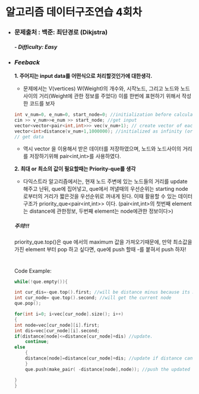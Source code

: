 알고리즘 데이터구조연습 4회차
===========================

* ### **문제출처 :  백준: 최단경로 (Dikjstra)**
    #### - ***Difficulty: Easy***




* ### ***Feeback***
    **1. 주어지는 input data를 어떤식으로 처리할것인가에 대한생각.** 
    - 문제에서는 V(vertices) W(Weight)의 개수와, 시작노드, 그리고 노드와 노드사이의 거리(Weight에 관한 정보를 주었다) 이를 한번에 표현하기 위해서 작성한 코드를 보자
    ```cpp
    int v_num=0, e_num=0, start_node=0; //initialization before calculation
	cin >> v_num>>e_num >> start_node; //get input
	vector<vector<pair<int,int>>> vec(v_num+1); // create vector of each node holding information of distance to other node
	vector<int>distance(v_num+1,1000000); //initialized as infinity (or a big number)
	// get data
    ```` 

    - 역시 vector 을 이용해서 받은 데이터를 저장하였으며, 노드와 노드사이의 거리를 저장하기위해 pair<int,int>를 사용하였다.

    **2. 최대 or 최소의 값이 필요할때는 Priority-que를 생각**
    - 다익스트라 알고리즘에서는, 현재 노드 주변에 있는 노드들의 거리를 update 해주고 난뒤, que에 집어넣고, que에서 꺼낼때의 우선순위는 starting node 로부터의 거리가 짧은것을 우선순위로 꺼내게 된다.
    이때 활용할 수 있는 데이터구조가 priority_que<pair<int,int>> 이다.
    (pair<int,int>의 첫번째 element는 distance에 관한정보, 두번째 element는 node에관한 정보이다>)
    ##### 주의!!! 
    priority_que.top()은 que 에서의 maximum 값을 가져오기때문에, 만약 최소값을 가진 element 부터 pop 하고 싶다면, que에 push 할때 -를 붙혀서 push 하자!  
    #
    Code Example:

    ````cpp
    while(!que.empty()){

	int cur_dis=-que.top().first; //will be distance minus because its max heap but we want the  min dis
	int cur_node= que.top().second; //will get the current node 
	que.pop();
    
	for(int i=0; i<vec[cur_node].size(); i++)
	{
	int node=vec[cur_node][i].first;
	int dis=vec[cur_node][i].second;
	if(distance[node]<=distance[cur_node]+dis) //update.
		continue;
	else
		{
		distance[node]=distance[cur_node]+dis; //update if distance can be reduced via other route.
		}
		que.push(make_pair( -distance[node],node)); //push the updated note to the que.
	
	}		
	}
    ````
